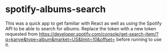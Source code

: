 # spotify-albums-search

This was a quick app to get familiar with React as well as using the Spotify API to be able to search for albums. Replace the token with a new token requested from https://developer.spotify.com/console/get-search-item/?q=kanye&type=album&market=US&limit=10&offset= before running to use it.
